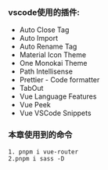 ### vscode使用的插件:
- Auto Close Tag
- Auto Import
- Auto Rename Tag
- Material Icon Theme
- One Monokai Theme
- Path Intellisense
- Prettier - Code formatter
- TabOut
- Vue Language Features
- Vue Peek
- Vue VSCode Snippets

### 本章使用到的命令
```shell
1. pnpm i vue-router
2.pnpm i sass -D
```